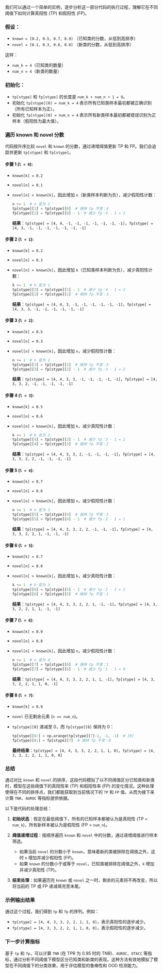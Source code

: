 我们可以通过一个简单的实例，逐步分析这一部分代码的执行过程，理解它在不同阈值下如何计算真阳性 (TP) 和假阳性 (FP)。

### 假设：
- `known = [0.2, 0.5, 0.7, 0.9]` （已知类的分数，从低到高排序）
- `novel = [0.1, 0.3, 0.6, 0.8]` （新类的分数，从低到高排序）

这样：
- `num_k = 4`（已知类的数量）
- `num_n = 4`（新类的数量）

### 初始化：
- `tp[stype]` 和 `fp[stype]` 的长度是 `num_k + num_n + 1 = 9`。
- 初始化 `tp[stype][0] = num_k = 4` 表示所有已知类样本最初都被正确识别（所有已知样本为正）。
- 初始化 `fp[stype][0] = num_n = 4` 表示所有新类样本最初都被错误识别为正样本（假阳性为最大值）。

### 遍历 known 和 novel 分数

代码按升序比较 `novel` 和 `known` 的分数，通过递增阈值更新 TP 和 FP。我们会追踪并更新 `tp[stype]` 和 `fp[stype]`。

#### 步骤 1 (`l = 0`):
- `known[k] = 0.2`
- `novel[n] = 0.1`
- `novel[n] < known[k]`，因此增加 `n`（新类样本判断为负），减少假阳性计数：

    ```python
    n += 1  # n 变为 1
    tp[stype][1] = tp[stype][0]  # 保持 tp 不变：4
    fp[stype][1] = fp[stype][0] - 1  # 减少 fp：4 - 1 = 3
    ```
  **结果**：`tp[stype] = [4, 4, -1, -1, -1, -1, -1, -1, -1]`，`fp[stype] = [4, 3, -1, -1, -1, -1, -1, -1, -1]`

#### 步骤 2 (`l = 1`):
- `known[k] = 0.2`
- `novel[n] = 0.3`
- `novel[n] > known[k]`，因此增加 `k`（已知类样本判断为负），减少真阳性计数：

    ```python
    k += 1  # k 变为 1
    tp[stype][2] = tp[stype][1] - 1  # 减少 tp：4 - 1 = 3
    fp[stype][2] = fp[stype][1]  # 保持 fp 不变：3
    ```
  **结果**：`tp[stype] = [4, 4, 3, -1, -1, -1, -1, -1, -1]`，`fp[stype] = [4, 3, 3, -1, -1, -1, -1, -1, -1]`

#### 步骤 3 (`l = 2`):
- `known[k] = 0.5`
- `novel[n] = 0.3`
- `novel[n] < known[k]`，因此增加 `n`，减少假阳性计数：

    ```python
    n += 1  # n 变为 2
    tp[stype][3] = tp[stype][2]  # 保持 tp 不变：3
    fp[stype][3] = fp[stype][2] - 1  # 减少 fp：3 - 1 = 2
    ```
  **结果**：`tp[stype] = [4, 4, 3, 3, -1, -1, -1, -1, -1]`，`fp[stype] = [4, 3, 3, 2, -1, -1, -1, -1, -1]`

#### 步骤 4 (`l = 3`):
- `known[k] = 0.5`
- `novel[n] = 0.6`
- `novel[n] > known[k]`，因此增加 `k`，减少真阳性计数：

    ```python
    k += 1  # k 变为 2
    tp[stype][4] = tp[stype][3] - 1  # 减少 tp：3 - 1 = 2
    fp[stype][4] = fp[stype][3]  # 保持 fp 不变：2
    ```
  **结果**：`tp[stype] = [4, 4, 3, 3, 2, -1, -1, -1, -1]`，`fp[stype] = [4, 3, 3, 2, 2, -1, -1, -1, -1]`

#### 步骤 5 (`l = 4`):
- `known[k] = 0.7`
- `novel[n] = 0.6`
- `novel[n] < known[k]`，因此增加 `n`，减少假阳性计数：

    ```python
    n += 1  # n 变为 3
    tp[stype][5] = tp[stype][4]  # 保持 tp 不变：2
    fp[stype][5] = fp[stype][4] - 1  # 减少 fp：2 - 1 = 1
    ```
  **结果**：`tp[stype] = [4, 4, 3, 3, 2, 2, -1, -1, -1]`，`fp[stype] = [4, 3, 3, 2, 2, 1, -1, -1, -1]`

#### 步骤 6 (`l = 5`):
- `known[k] = 0.7`
- `novel[n] = 0.8`
- `novel[n] > known[k]`，因此增加 `k`，减少真阳性计数：

    ```python
    k += 1  # k 变为 3
    tp[stype][6] = tp[stype][5] - 1  # 减少 tp：2 - 1 = 1
    fp[stype][6] = fp[stype][5]  # 保持 fp 不变：1
    ```
  **结果**：`tp[stype] = [4, 4, 3, 3, 2, 2, 1, -1, -1]`，`fp[stype] = [4, 3, 3, 2, 2, 1, 1, -1, -1]`

#### 步骤 7 (`l = 6`):
- `known[k] = 0.9`
- `novel[n] = 0.8`
- `novel[n] < known[k]`，因此增加 `n`，减少假阳性计数：

    ```python
    n += 1  # n 变为 4
    tp[stype][7] = tp[stype][6]  # 保持 tp 不变：1
    fp[stype][7] = fp[stype][6] - 1  # 减少 fp：1 - 1 = 0
    ```
  **结果**：`tp[stype] = [4, 4, 3, 3, 2, 2, 1, 1, -1]`，`fp[stype] = [4, 3, 3, 2, 2, 1, 1, 0, -1]`

#### 步骤 8 (`l = 7`):
- `known[k] = 0.9`
- `novel` 已无剩余元素 (`n == num_n`)。
- `tp[stype][8]` 递减至 0，而 `fp[stype][8]` 保持为 0：

    ```python
    tp[stype][8:] = np.arange(tp[stype][7]-1, -1, -1)  # [0]
    fp[stype][8:] = fp[stype][7]  # 保持 fp 不变：0
    ```
  **最终结果**：`tp[stype] = [4, 4, 3, 3, 2, 2, 1, 1, 0]`，`fp[stype] = [4, 3, 3, 2, 2, 1, 1, 0, 0]`

### 总结
通过对比 `known` 和 `novel` 的排序，这段代码模拟了以不同阈值区分已知类和新类时，模型在这些阈值下的真阳性率 (TP) 和假阳性率 (FP) 的变化情况。这种处理使得在不同的排序点，我们都能获取到当前情况下的 `TP` 和 `FP` 值，从而为接下来计算 `TNR`、`AUROC` 等指标提供依据。

以下是代码的处理总结：

1. **初始状态**：假定在最低阈值下，所有的已知样本都被认为是真阳性 (TP = `num_k`)，所有新样本被认为是假阳性 (FP = `num_n`)。
  
2. **阈值递增过程**：按顺序遍历 `known` 和 `novel` 中的分数，通过递增阈值进行样本筛选。
   - 如果当前 `novel` 的分数小于 `known`，意味着新的类被排除在阈值之外，这时 `n` 增加并减少假阳性 (FP)。
   - 如果 `known` 的分数小于或等于 `novel`，已知类被排除在阈值之外，`k` 增加并减少真阳性 (TP)。

3. **结束处理**：如果遍历完 `known` 或 `novel` 之一时，剩余的元素将不再改变，所以将当前的 TP 或 FP 递减填充至末尾。

### 示例输出结果

通过这个过程，我们得到 `tp` 和 `fp` 的序列。例如：

- `tp[stype] = [4, 4, 3, 3, 2, 2, 1, 1, 0]`，表示真阳性的逐步减少。
- `fp[stype] = [4, 3, 3, 2, 2, 1, 1, 0, 0]`，表示假阳性的逐步减少。

### 下一步计算指标

基于 `tp` 和 `fp`，可以计算 `TNR` (在 TPR 为 0.95 时的 TNR)、`AUROC`、`DTACC` 等指标，通过分析不同阈值下模型区分已知类和新类的表现。这种方法有效地模拟了模型在不同阈值下的分类效果，用于评估模型的鲁棒性和 OOD 检测能力。